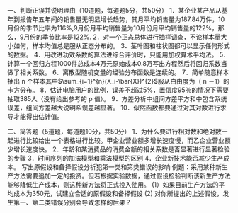一、判断正误并说明理由（10道题，每道题5分，共50分）
 1．某企业某产品从基年到报告年五年间的销售量无明显增长趋势，其月平均销售量为187.84万件，10月份的季节比率为116%,9月份月平均销售量为10月份月平均销售量的122%，那么，9月份的季节比率是122%.
 2．对一个正态总体进行抽样调查，不论样本量大小如何，样本均值总是服从正态分布的。
 3．茎叶图和柱状图都可以显示任何形式的数据。
 4．用改进功效系数的算法进综合评价时，只能用加权算术平均法。
 5．计算一个回归方程1000件总成本4万元原始成本0.8万写出方程然后将回归系数当做了相关系数。
 6．离散型随机变量的经验分布函数是连续的。
 7．简单随意样本抽出 n 个样本其中$\sum_{i=1}^{n}(X_i-\bar{X})^{2}$服从白由度为（ n －1）的卡方分布。
 8．估计电脑用户的比例，误差不超过5%，置信度95％的情况下需要抽取385人（没有给出参考的 p 值）。
 9．方差分析中组间方差平方和中包含系统误差，组间方差越大说明系误差越显著。
 10．似然函数都要通过对其对数进行求导才能得出估计值。
 

 二、简答题（5道题，每道题10分，共50分）
 1．为什么要进行相对数和绝对数一起进行比较给出一个表格进行比较。甲企业营业额多增长速度慢，而乙企业营业额少增长速度快。
 2．年龄和某消费品的消费金额的相关系数是否显著进行显著检验的步骤
 3．时间序列的加法模型和乘法模型的区别
 4．企业新技术能否减少生产成本。
 写出原假设和备择假设分析犯第一类和第类错误的影响
 例题：采用某种新生产方法需要追加一定的投资。但若根据实验数据，通过假设检验判断该新生产方法能够降低生产成本，则这种新方法将正式投入使用。
 (1）如果目前生产方法的平均成本为350元，试建立合适的原假设和备择假设
 (2)   对你所提出的上述假设，发生第一、第二类错误分别会导致怎样的后果？
 